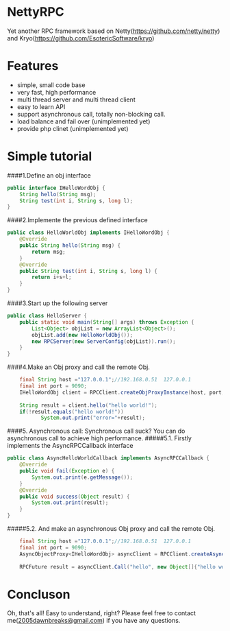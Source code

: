 NettyRPC
========

Yet another RPC framework based on Netty(https://github.com/netty/netty) and Kryo(https://github.com/EsotericSoftware/kryo)


Features
========

  * simple, small code base
  * very fast, high performance
  * multi thread server and multi thread client
  * easy to learn API
  * support asynchronous call, totally non-blocking call.
  * load balance and fail over (unimplemented yet)  
  * provide php clinet (unimplemented yet)  
 

Simple tutorial
========
####1.Define an obj interface
```java
public interface IHelloWordObj {
	String hello(String msg);
	String test(int i, String s, long l);
}
```
  
####2.Implemente the previous defined interface
```java
public class HelloWorldObj implements IHelloWordObj {
	@Override
	public String hello(String msg) {
		return msg;
	}
	@Override
	public String test(int i, String s, long l) {
		return i+s+l;
	}
}
```

####3.Start up the following server
```java
public class HelloServer {
	public static void main(String[] args) throws Exception {
		List<Object> objList = new ArrayList<Object>();
		objList.add(new HelloWorldObj());
		new RPCServer(new ServerConfig(objList)).run();
	}
}
```


####4.Make an Obj proxy and call the remote Obj.
```java
    final String host ="127.0.0.1";//192.168.0.51  127.0.0.1
    final int port = 9090;
    IHelloWordObj client = RPCClient.createObjProxyInstance(host, port, IHelloWordObj.class);
    
    String result = client.hello("hello world!");
    if(!result.equals("hello world!"))
           System.out.print("error="+result);
```

####5. Asynchronous call: Synchronous call suck? You can do asynchronous call to achieve high performance.
#####5.1. Firstly implements the AsyncRPCCallback interface
```java
public class AsyncHelloWorldCallback implements AsyncRPCCallback {
	@Override
	public void fail(Exception e) {
		System.out.print(e.getMessage());
	}
	@Override
	public void success(Object result) {
		System.out.print(result);
	}
}
```
#####5.2. And make an asynchronous Obj proxy and call the remote Obj.
```java
    final String host ="127.0.0.1";//192.168.0.51  127.0.0.1
    final int port = 9090;
    AsyncObjectProxy<IHelloWordObj> asyncClient = RPCClient.createAsyncObjProxyInstance(host, port, IHelloWordObj.class);
    
    RPCFuture result = asyncClient.Call("hello", new Object[]{"hello world!"}, new AsyncHelloWorldCallback());
```
Concluson
========
Oh, that's all! Easy to understand, right? Please feel free to contact me(2005dawnbreaks@gmail.com) if you have any questions.
